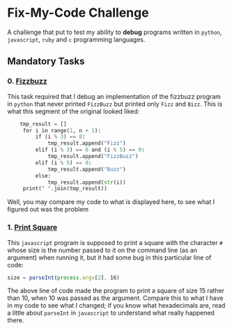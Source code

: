 # Fix-My-Code Challenge
A challenge that put to test my ability to **debug** programs written in `python`, `javascript`, `ruby` and `c` programming languages.
## Mandatory Tasks
### 0. [Fizzbuzz](./0-fizzbuzz.py)
This task required that I debug an implementation of the fizzbuzz program in `python` that never printed `FizzBuzz` but printed only `Fizz` and `Bizz`.
This is what this segment of the original looked liked:
```python
    tmp_result = [] 
     for i in range(1, n + 1): 
         if (i % 3) == 0: 
             tmp_result.append("Fizz") 
         elif (i % 3) == 0 and (i % 5) == 0: 
             tmp_result.append("FizzBuzz") 
         elif (i % 5) == 0: 
             tmp_result.append("Buzz") 
         else: 
             tmp_result.append(str(i)) 
     print(" ".join(tmp_result))
 ```
 Well, you may compare my code to what is displayed here, to see what I figured out was the problem

### 1. [Print Square](./1-print_square.js)
This `javascript` program is supposed to print a square with the character `#` whose size is the number passed to it on the command line (as an argument) when running it, but it had some bug in this particular line of code:
```js
size = parseInt(process.argv[2], 16)
```
The above line of code made the program to print a square of size 15 rather than 10, when 10 was passed as the argument.
Compare this to what I have in my code to see what I changed; if you know what hexadecimals are, read a little about `parseInt` in `javascript` to understand what really happened there.
